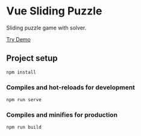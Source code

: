 # Vue Sliding Puzzle
Sliding puzzle game with solver.

[Try Demo](https://vue-puzzle.surge.sh)

## Project setup
```
npm install
```

### Compiles and hot-reloads for development
```
npm run serve
```

### Compiles and minifies for production
```
npm run build
```
